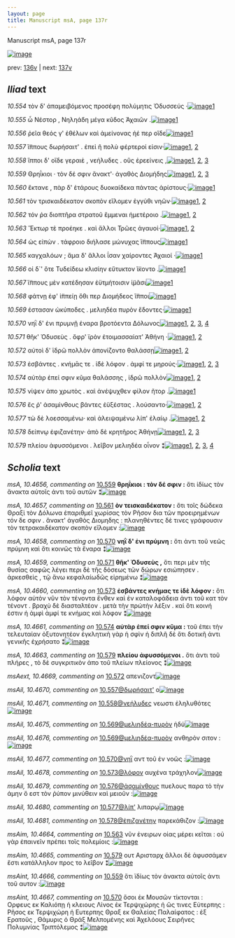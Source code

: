 ```yaml
---
layout: page
title: Manuscript msA, page 137r
---
```


Manuscript msA, page 137r

[![image](http://www.homermultitext.org/iipsrv?OBJ=IIP,1.0&FIF=/project/homer/pyramidal/deepzoom/hmt/vaimg/2017a/VA137RN_0309.tif&WID=100&CVT=JPEG)](http://www.homermultitext.org/ict2/?urn=urn:cite2:hmt:vaimg.2017a:VA137RN_0309)

prev:  [136v](../136v/) | next:  [137v](../137v/)

## *Iliad* text

*10.554* <a id="10.554"/> τὸν δ' ἀπαμειβόμενος προσέφη πολύμητις Ὀδυσσεύς ·[![image](http://www.homermultitext.org/iipsrv?OBJ=IIP,1.0&FIF=/project/homer/pyramidal/deepzoom/hmt/vaimg/2017a/VA137RN_0309.tif&RGN=0.1852,0.2171,0.4775,0.027&WID=1000&CVT=JPEG)](http://www.homermultitext.org/ict2/?urn=urn:cite2:hmt:vaimg.2017a:VA137RN_0309@0.1852,0.2171,0.4775,0.027)[1](#msA_10.1)

*10.555* <a id="10.555"/> ὦ Νέστορ , Νηληάδη μέγα κῦδος Ἀχαιῶν .[![image](http://www.homermultitext.org/iipsrv?OBJ=IIP,1.0&FIF=/project/homer/pyramidal/deepzoom/hmt/vaimg/2017a/VA137RN_0309.tif&RGN=0.1852,0.2374,0.3794,0.027&WID=1000&CVT=JPEG)](http://www.homermultitext.org/ict2/?urn=urn:cite2:hmt:vaimg.2017a:VA137RN_0309@0.1852,0.2374,0.3794,0.027)[1](#msA_10.1)

*10.556* <a id="10.556"/> ῥεῖα θεός γ' ἐθέλων καὶ ἀμείνονας ἠέ περ οἵδε[![image](http://www.homermultitext.org/iipsrv?OBJ=IIP,1.0&FIF=/project/homer/pyramidal/deepzoom/hmt/vaimg/2017a/VA137RN_0309.tif&RGN=0.1902,0.2554,0.4154,0.027&WID=1000&CVT=JPEG)](http://www.homermultitext.org/ict2/?urn=urn:cite2:hmt:vaimg.2017a:VA137RN_0309@0.1902,0.2554,0.4154,0.027)[1](#msA_10.1)

*10.557* <a id="10.557"/> ἵ̈ππους δωρήσαιτ' . ἐπεὶ ῆ πολὺ φέρτεροί εἰσιν·[![image](http://www.homermultitext.org/iipsrv?OBJ=IIP,1.0&FIF=/project/homer/pyramidal/deepzoom/hmt/vaimg/2017a/VA137RN_0309.tif&RGN=0.1892,0.275,0.4154,0.0255&WID=1000&CVT=JPEG)](http://www.homermultitext.org/ict2/?urn=urn:cite2:hmt:vaimg.2017a:VA137RN_0309@0.1892,0.275,0.4154,0.0255)[1](#msAil_10.4670), [2](#msA_10.1)

*10.558* <a id="10.558"/> ἵπποι δ' οἵδε γεραιὲ , νεήλυδες . οὓς ἐρεείνεις ,[![image](http://www.homermultitext.org/iipsrv?OBJ=IIP,1.0&FIF=/project/homer/pyramidal/deepzoom/hmt/vaimg/2017a/VA137RN_0309.tif&RGN=0.1902,0.2945,0.4154,0.0248&WID=1000&CVT=JPEG)](http://www.homermultitext.org/ict2/?urn=urn:cite2:hmt:vaimg.2017a:VA137RN_0309@0.1902,0.2945,0.4154,0.0248)[1](#msAil_10.4672), [2](#msAil_10.4671), [3](#msA_10.1)

*10.559* <a id="10.559"/> Θρηΐκιοι · τὸν δέ σφιν ἄνακτ'· ἀγαθὸς Διομήδης[![image](http://www.homermultitext.org/iipsrv?OBJ=IIP,1.0&FIF=/project/homer/pyramidal/deepzoom/hmt/vaimg/2017a/VA137RN_0309.tif&RGN=0.1822,0.314,0.4354,0.0285&WID=1000&CVT=JPEG)](http://www.homermultitext.org/ict2/?urn=urn:cite2:hmt:vaimg.2017a:VA137RN_0309@0.1822,0.314,0.4354,0.0285)[1](#msA_10.1), [2](#msA_10.4656), [3](#msAint_10.4666)

*10.560* <a id="10.560"/> ἔκτανε , πὰρ δ' ἑτάρους δυοκαίδεκα πάντας ἀρίστους·[![image](http://www.homermultitext.org/iipsrv?OBJ=IIP,1.0&FIF=/project/homer/pyramidal/deepzoom/hmt/vaimg/2017a/VA137RN_0309.tif&RGN=0.1872,0.3321,0.4745,0.0285&WID=1000&CVT=JPEG)](http://www.homermultitext.org/ict2/?urn=urn:cite2:hmt:vaimg.2017a:VA137RN_0309@0.1872,0.3321,0.4745,0.0285)[1](#msA_10.1)

*10.561* <a id="10.561"/> τὸν τρισκαιδέκατον σκοπὸν εἵλομεν ἐγγύθι νηῶν·[![image](http://www.homermultitext.org/iipsrv?OBJ=IIP,1.0&FIF=/project/homer/pyramidal/deepzoom/hmt/vaimg/2017a/VA137RN_0309.tif&RGN=0.1852,0.3516,0.4585,0.0285&WID=1000&CVT=JPEG)](http://www.homermultitext.org/ict2/?urn=urn:cite2:hmt:vaimg.2017a:VA137RN_0309@0.1852,0.3516,0.4585,0.0285)[1](#msA_10.1), [2](#msA_10.4657)

*10.562* <a id="10.562"/> τόν ῥα διοπτῆρα στρατοῦ ἔμμεναι ἡμετέροιο .[![image](http://www.homermultitext.org/iipsrv?OBJ=IIP,1.0&FIF=/project/homer/pyramidal/deepzoom/hmt/vaimg/2017a/VA137RN_0309.tif&RGN=0.1902,0.3742,0.4154,0.0263&WID=1000&CVT=JPEG)](http://www.homermultitext.org/ict2/?urn=urn:cite2:hmt:vaimg.2017a:VA137RN_0309@0.1902,0.3742,0.4154,0.0263)[1](#msAil_10.4674), [2](#msA_10.1)

*10.563* <a id="10.563"/> Ἕκτωρ τὲ προέηκε . καὶ ἄλλοι Τρῶες ἀγαυοί·[![image](http://www.homermultitext.org/iipsrv?OBJ=IIP,1.0&FIF=/project/homer/pyramidal/deepzoom/hmt/vaimg/2017a/VA137RN_0309.tif&RGN=0.1912,0.3937,0.3894,0.0248&WID=1000&CVT=JPEG)](http://www.homermultitext.org/ict2/?urn=urn:cite2:hmt:vaimg.2017a:VA137RN_0309@0.1912,0.3937,0.3894,0.0248)[1](#msAim_10.4664), [2](#msA_10.1)

*10.564* <a id="10.564"/> ὡς εἰπὼν . τάφροιο διήλασε μώνυχας ἵ̈ππους[![image](http://www.homermultitext.org/iipsrv?OBJ=IIP,1.0&FIF=/project/homer/pyramidal/deepzoom/hmt/vaimg/2017a/VA137RN_0309.tif&RGN=0.1892,0.411,0.4124,0.0248&WID=1000&CVT=JPEG)](http://www.homermultitext.org/ict2/?urn=urn:cite2:hmt:vaimg.2017a:VA137RN_0309@0.1892,0.411,0.4124,0.0248)[1](#msA_10.1)

*10.565* <a id="10.565"/> καγχαλόων ; ἅμα δ' ἄλλοι ΐσαν χαίροντες Ἀχαιοί ·[![image](http://www.homermultitext.org/iipsrv?OBJ=IIP,1.0&FIF=/project/homer/pyramidal/deepzoom/hmt/vaimg/2017a/VA137RN_0309.tif&RGN=0.1922,0.4313,0.4194,0.0248&WID=1000&CVT=JPEG)](http://www.homermultitext.org/ict2/?urn=urn:cite2:hmt:vaimg.2017a:VA137RN_0309@0.1922,0.4313,0.4194,0.0248)[1](#msA_10.1)

*10.566* <a id="10.566"/> οἱ δ`' ὅτε Τυδείδεω κλισίην εὔτυκτον ἵ̈κοντο .[![image](http://www.homermultitext.org/iipsrv?OBJ=IIP,1.0&FIF=/project/homer/pyramidal/deepzoom/hmt/vaimg/2017a/VA137RN_0309.tif&RGN=0.1882,0.4485,0.4224,0.0248&WID=1000&CVT=JPEG)](http://www.homermultitext.org/ict2/?urn=urn:cite2:hmt:vaimg.2017a:VA137RN_0309@0.1882,0.4485,0.4224,0.0248)[1](#msA_10.1)

*10.567* <a id="10.567"/> ἵ̈ππους μὲν κατέδησαν ἐϋτμήτοισιν ἱ̈μᾶσι[![image](http://www.homermultitext.org/iipsrv?OBJ=IIP,1.0&FIF=/project/homer/pyramidal/deepzoom/hmt/vaimg/2017a/VA137RN_0309.tif&RGN=0.1912,0.4658,0.4044,0.0278&WID=1000&CVT=JPEG)](http://www.homermultitext.org/ict2/?urn=urn:cite2:hmt:vaimg.2017a:VA137RN_0309@0.1912,0.4658,0.4044,0.0278)[1](#msA_10.1)

*10.568* <a id="10.568"/> φάτνῃ ἐφ' ἱ̈ππείῃ ὅθι περ Διομήδεος ἵ̈πποι[![image](http://www.homermultitext.org/iipsrv?OBJ=IIP,1.0&FIF=/project/homer/pyramidal/deepzoom/hmt/vaimg/2017a/VA137RN_0309.tif&RGN=0.1882,0.4838,0.4084,0.0278&WID=1000&CVT=JPEG)](http://www.homermultitext.org/ict2/?urn=urn:cite2:hmt:vaimg.2017a:VA137RN_0309@0.1882,0.4838,0.4084,0.0278)[1](#msA_10.1)

*10.569* <a id="10.569"/> έστασαν ὠκύποδες . μελιηδέα πυρὸν ἔδοντες·[![image](http://www.homermultitext.org/iipsrv?OBJ=IIP,1.0&FIF=/project/homer/pyramidal/deepzoom/hmt/vaimg/2017a/VA137RN_0309.tif&RGN=0.1892,0.5034,0.4174,0.0278&WID=1000&CVT=JPEG)](http://www.homermultitext.org/ict2/?urn=urn:cite2:hmt:vaimg.2017a:VA137RN_0309@0.1892,0.5034,0.4174,0.0278)[1](#msA_10.1)

*10.570* <a id="10.570"/> νηῒ δ' ἐνι πρυμνῇ έναρα βροτόεντα Δόλωνος[![image](http://www.homermultitext.org/iipsrv?OBJ=IIP,1.0&FIF=/project/homer/pyramidal/deepzoom/hmt/vaimg/2017a/VA137RN_0309.tif&RGN=0.1882,0.5237,0.4174,0.0278&WID=1000&CVT=JPEG)](http://www.homermultitext.org/ict2/?urn=urn:cite2:hmt:vaimg.2017a:VA137RN_0309@0.1882,0.5237,0.4174,0.0278)[1](#msA_10.4658), [2](#msAil_10.4677), [3](#msA_10.1), [4](#msAint_10.4667)

*10.571* <a id="10.571"/> θῆκ' Ὀδυσεὺς . ὄφρ' ϊρὸν ἑτοιμασσαίατ' Ἀθήνη ·[![image](http://www.homermultitext.org/iipsrv?OBJ=IIP,1.0&FIF=/project/homer/pyramidal/deepzoom/hmt/vaimg/2017a/VA137RN_0309.tif&RGN=0.1862,0.5402,0.4224,0.0278&WID=1000&CVT=JPEG)](http://www.homermultitext.org/ict2/?urn=urn:cite2:hmt:vaimg.2017a:VA137RN_0309@0.1862,0.5402,0.4224,0.0278)[1](#msA_10.4659), [2](#msA_10.1)

*10.572* <a id="10.572"/> αὐτοὶ δ' ϊδρῶ πολλὸν ἀπονίζοντο θαλάσσῃ[![image](http://www.homermultitext.org/iipsrv?OBJ=IIP,1.0&FIF=/project/homer/pyramidal/deepzoom/hmt/vaimg/2017a/VA137RN_0309.tif&RGN=0.1832,0.5605,0.4034,0.0278&WID=1000&CVT=JPEG)](http://www.homermultitext.org/ict2/?urn=urn:cite2:hmt:vaimg.2017a:VA137RN_0309@0.1832,0.5605,0.4034,0.0278)[1](#msAext_10.4669), [2](#msA_10.1)

*10.573* <a id="10.573"/> ἐσβάντες . κνήμᾱς τε . ἰ̈δὲ λόφον . ἀμφί τε μηρούς·[![image](http://www.homermultitext.org/iipsrv?OBJ=IIP,1.0&FIF=/project/homer/pyramidal/deepzoom/hmt/vaimg/2017a/VA137RN_0309.tif&RGN=0.1812,0.5785,0.4314,0.0278&WID=1000&CVT=JPEG)](http://www.homermultitext.org/ict2/?urn=urn:cite2:hmt:vaimg.2017a:VA137RN_0309@0.1812,0.5785,0.4314,0.0278)[1](#msAil_10.4678), [2](#msA_10.1), [3](#msA_10.4660)

*10.574* <a id="10.574"/> αὐτὰρ ἐπεί σφιν κῦμα θαλάσσης , ἱδρῶ πολλὸν[![image](http://www.homermultitext.org/iipsrv?OBJ=IIP,1.0&FIF=/project/homer/pyramidal/deepzoom/hmt/vaimg/2017a/VA137RN_0309.tif&RGN=0.1802,0.6003,0.4314,0.0225&WID=1000&CVT=JPEG)](http://www.homermultitext.org/ict2/?urn=urn:cite2:hmt:vaimg.2017a:VA137RN_0309@0.1802,0.6003,0.4314,0.0225)[1](#msA_10.1), [2](#msA_10.4661)

*10.575* <a id="10.575"/> νίψεν ἀπο χρωτὸς . καὶ ἀνέψυχθεν φίλον ῆτορ .[![image](http://www.homermultitext.org/iipsrv?OBJ=IIP,1.0&FIF=/project/homer/pyramidal/deepzoom/hmt/vaimg/2017a/VA137RN_0309.tif&RGN=0.1782,0.6213,0.4314,0.0225&WID=1000&CVT=JPEG)](http://www.homermultitext.org/ict2/?urn=urn:cite2:hmt:vaimg.2017a:VA137RN_0309@0.1782,0.6213,0.4314,0.0225)[1](#msA_10.1)

*10.576* <a id="10.576"/> ἔς ῥ' ἀσαμίνθους βάντες ἐϋξέστας . λούσαντο·[![image](http://www.homermultitext.org/iipsrv?OBJ=IIP,1.0&FIF=/project/homer/pyramidal/deepzoom/hmt/vaimg/2017a/VA137RN_0309.tif&RGN=0.1812,0.6386,0.4124,0.0225&WID=1000&CVT=JPEG)](http://www.homermultitext.org/ict2/?urn=urn:cite2:hmt:vaimg.2017a:VA137RN_0309@0.1812,0.6386,0.4124,0.0225)[1](#msA_10.1), [2](#msAil_10.4679)

*10.577* <a id="10.577"/> τὼ δὲ λοεσσαμένω· καὶ ἀλειψαμένω λίπ' ἐλαίῳ .[![image](http://www.homermultitext.org/iipsrv?OBJ=IIP,1.0&FIF=/project/homer/pyramidal/deepzoom/hmt/vaimg/2017a/VA137RN_0309.tif&RGN=0.1832,0.6574,0.4344,0.0225&WID=1000&CVT=JPEG)](http://www.homermultitext.org/ict2/?urn=urn:cite2:hmt:vaimg.2017a:VA137RN_0309@0.1832,0.6574,0.4344,0.0225)[1](#msAil_10.4680), [2](#msA_10.1)

*10.578* <a id="10.578"/> δείπνῳ ἐφιζανέτην· ἀπὸ δὲ κρητῆρος Ἀθήνῃ[![image](http://www.homermultitext.org/iipsrv?OBJ=IIP,1.0&FIF=/project/homer/pyramidal/deepzoom/hmt/vaimg/2017a/VA137RN_0309.tif&RGN=0.1822,0.6747,0.4414,0.0255&WID=1000&CVT=JPEG)](http://www.homermultitext.org/ict2/?urn=urn:cite2:hmt:vaimg.2017a:VA137RN_0309@0.1822,0.6747,0.4414,0.0255)[1](#msA_10.4662), [2](#msAil_10.4681), [3](#msA_10.1)

*10.579* <a id="10.579"/> πλείου ἀφυσσόμενοι . λεῖβον μελιηδέα οἶνον ⁑[![image](http://www.homermultitext.org/iipsrv?OBJ=IIP,1.0&FIF=/project/homer/pyramidal/deepzoom/hmt/vaimg/2017a/VA137RN_0309.tif&RGN=0.1722,0.6927,0.4575,0.0255&WID=1000&CVT=JPEG)](http://www.homermultitext.org/ict2/?urn=urn:cite2:hmt:vaimg.2017a:VA137RN_0309@0.1722,0.6927,0.4575,0.0255)[1](#msAil_10.4682), [2](#msAim_10.4665), [3](#msA_10.4663), [4](#msA_10.1)

## *Scholia* text

*msA, 10.4656, commenting on* [10.559](#10.559)  <a id="msA_10.4656"/> **θρηΐκιοι : τὸν δέ σφιν :** ὅτι ἰδίως τὸν ἄνακτα αὐτοῖς ἀντι τοῦ αυτῶν ⁑[![image](http://www.homermultitext.org/iipsrv?OBJ=IIP,1.0&FIF=/project/homer/pyramidal/deepzoom/hmt/vaimg/2017a/VA137RN_0309.tif&RGN=0.649,0.3223,0.173,0.0376&WID=1000&CVT=JPEG)](http://www.homermultitext.org/ict2/?urn=urn:cite2:hmt:vaimg.2017a:VA137RN_0309@0.649,0.3223,0.173,0.0376)

*msA, 10.4657, commenting on* [10.561](#10.561)  <a id="msA_10.4657"/> **ὸν τεισκαιδέκατον :** ὅτι τοῖς δώδεκα Θραξὶ τὸν Δόλωνα ἐπαριθμεῖ χωρίσας τὸν Ρῆσον δια τῶν προειρημένων τόν δε σφιν . ἄνακτ' ἀγαθὸς Διομηδης : πλανηθέντες δὲ τινες γράφουσιν τὸν τετρακαιδέκατον σκοπὸν εἴλομεν :[![image](http://www.homermultitext.org/iipsrv?OBJ=IIP,1.0&FIF=/project/homer/pyramidal/deepzoom/hmt/vaimg/2017a/VA137RN_0309.tif&RGN=0.636,0.3576,0.195,0.0917&WID=1000&CVT=JPEG)](http://www.homermultitext.org/ict2/?urn=urn:cite2:hmt:vaimg.2017a:VA137RN_0309@0.636,0.3576,0.195,0.0917)

*msA, 10.4658, commenting on* [10.570](#10.570)  <a id="msA_10.4658"/> **νηῒ δ' ἐνι πρύμνη :** ὅτι ἀντι τοῦ νεῶς πρύμνη καὶ ὅτι κοινῶς τὰ ἔναρα ⁑[![image](http://www.homermultitext.org/iipsrv?OBJ=IIP,1.0&FIF=/project/homer/pyramidal/deepzoom/hmt/vaimg/2017a/VA137RN_0309.tif&RGN=0.625,0.4433,0.195,0.0458&WID=1000&CVT=JPEG)](http://www.homermultitext.org/ict2/?urn=urn:cite2:hmt:vaimg.2017a:VA137RN_0309@0.625,0.4433,0.195,0.0458)

*msA, 10.4659, commenting on* [10.571](#10.571)  <a id="msA_10.4659"/> **θῆκ' Ὀδυσεὺς ,** ὅτι περι μὲν τῆς θυσίας σαφῶς λέγει περι δὲ τῆς δόσεως τῶν δώρων εσιώπησεν . ἀρκεσθεὶς , τῷ ἄνω κεφαλαίωδῶς εἰρημένω ⁑[![image](http://www.homermultitext.org/iipsrv?OBJ=IIP,1.0&FIF=/project/homer/pyramidal/deepzoom/hmt/vaimg/2017a/VA137RN_0309.tif&RGN=0.622,0.4846,0.206,0.0759&WID=1000&CVT=JPEG)](http://www.homermultitext.org/ict2/?urn=urn:cite2:hmt:vaimg.2017a:VA137RN_0309@0.622,0.4846,0.206,0.0759)

*msA, 10.4660, commenting on* [10.573](#10.573)  <a id="msA_10.4660"/> **ἐσβάντες κνήμας τε ἰδὲ λόφον :** ὅτι λόφον αὐτὸν νῦν τὸν τένοντα ἔνθεν καὶ ἐν καταλοφάδεια ἀντι τοῦ κατ τὸν τένοντ . βραχὺ δὲ διασταλτέον . μετὰ τὴν πρώτὴν λέξιν . καὶ ὅτι κοινή ἐστιν ἡ ἀμφὶ ἀμφί τε κνήμας καὶ λόφον ⁑[![image](http://www.homermultitext.org/iipsrv?OBJ=IIP,1.0&FIF=/project/homer/pyramidal/deepzoom/hmt/vaimg/2017a/VA137RN_0309.tif&RGN=0.614,0.55,0.206,0.1037&WID=1000&CVT=JPEG)](http://www.homermultitext.org/ict2/?urn=urn:cite2:hmt:vaimg.2017a:VA137RN_0309@0.614,0.55,0.206,0.1037)

*msA, 10.4661, commenting on* [10.574](#10.574)  <a id="msA_10.4661"/> **αὐτὰρ ἐπεί σφιν κῦμα :** τοῦ ἐπει τὴν τελευταίαν ὀξυτονητέον ἐγκλητικὴ γὰρ ἡ σφὶν ἡ διπλῆ δὲ ὅτι δοτικῆ ἀντι γενικῆς ἐχρήσατο ⁑[![image](http://www.homermultitext.org/iipsrv?OBJ=IIP,1.0&FIF=/project/homer/pyramidal/deepzoom/hmt/vaimg/2017a/VA137RN_0309.tif&RGN=0.618,0.6484,0.206,0.0669&WID=1000&CVT=JPEG)](http://www.homermultitext.org/ict2/?urn=urn:cite2:hmt:vaimg.2017a:VA137RN_0309@0.618,0.6484,0.206,0.0669)

*msA, 10.4663, commenting on* [10.579](#10.579)  <a id="msA_10.4663"/> **πλείου ἀφυσσόμενοι .** ὅτι ἀντι τοῦ πλήρες , τὸ δὲ συγκριτικὸν ἀπο τοῦ πλείων πλείονος ⁑[![image](http://www.homermultitext.org/iipsrv?OBJ=IIP,1.0&FIF=/project/homer/pyramidal/deepzoom/hmt/vaimg/2017a/VA137RN_0309.tif&RGN=0.546,0.7528,0.284,0.0376&WID=1000&CVT=JPEG)](http://www.homermultitext.org/ict2/?urn=urn:cite2:hmt:vaimg.2017a:VA137RN_0309@0.546,0.7528,0.284,0.0376)

*msAext, 10.4669, commenting on* [10.572](#10.572)  <a id="msAext_10.4669"/> απενιζοντ[![image](http://www.homermultitext.org/iipsrv?OBJ=IIP,1.0&FIF=/project/homer/pyramidal/deepzoom/hmt/vaimg/2017a/VA137RN_0309.tif&RGN=0.826,0.5748,0.067,0.0293&WID=1000&CVT=JPEG)](http://www.homermultitext.org/ict2/?urn=urn:cite2:hmt:vaimg.2017a:VA137RN_0309@0.826,0.5748,0.067,0.0293)

*msAil, 10.4670, commenting on* [10.557@δωρήσαιτ'](#10.557@δωρήσαιτ')  <a id="msAil_10.4670"/> ο[![image](http://www.homermultitext.org/iipsrv?OBJ=IIP,1.0&FIF=/project/homer/pyramidal/deepzoom/hmt/vaimg/2017a/VA137RN_0309.tif&RGN=0.333,0.2727,0.026,0.0195&WID=1000&CVT=JPEG)](http://www.homermultitext.org/ict2/?urn=urn:cite2:hmt:vaimg.2017a:VA137RN_0309@0.333,0.2727,0.026,0.0195)

*msAil, 10.4671, commenting on* [10.558@νεήλυδες](#10.558@νεήλυδες)  <a id="msAil_10.4671"/> νεωστι ἐληλυθότες[![image](http://www.homermultitext.org/iipsrv?OBJ=IIP,1.0&FIF=/project/homer/pyramidal/deepzoom/hmt/vaimg/2017a/VA137RN_0309.tif&RGN=0.389,0.2923,0.085,0.0195&WID=1000&CVT=JPEG)](http://www.homermultitext.org/ict2/?urn=urn:cite2:hmt:vaimg.2017a:VA137RN_0309@0.389,0.2923,0.085,0.0195)

*msAil, 10.4675, commenting on* [10.569@μελιηδέα-πυρὸν](#10.569@μελιηδέα-πυρὸν)  <a id="msAil_10.4675"/> ἡδύ[![image](http://www.homermultitext.org/iipsrv?OBJ=IIP,1.0&FIF=/project/homer/pyramidal/deepzoom/hmt/vaimg/2017a/VA137RN_0309.tif&RGN=0.379,0.5011,0.043,0.0188&WID=1000&CVT=JPEG)](http://www.homermultitext.org/ict2/?urn=urn:cite2:hmt:vaimg.2017a:VA137RN_0309@0.379,0.5011,0.043,0.0188)

*msAil, 10.4676, commenting on* [10.569@μελιηδέα-πυρὸν](#10.569@μελιηδέα-πυρὸν)  <a id="msAil_10.4676"/> ανθηρὸν σιτον :[![image](http://www.homermultitext.org/iipsrv?OBJ=IIP,1.0&FIF=/project/homer/pyramidal/deepzoom/hmt/vaimg/2017a/VA137RN_0309.tif&RGN=0.469,0.5034,0.086,0.0188&WID=1000&CVT=JPEG)](http://www.homermultitext.org/ict2/?urn=urn:cite2:hmt:vaimg.2017a:VA137RN_0309@0.469,0.5034,0.086,0.0188)

*msAil, 10.4677, commenting on* [10.570@νηῒ](#10.570@νηῒ)  <a id="msAil_10.4677"/> αντ τοῦ ἐν νοῶς :[![image](http://www.homermultitext.org/iipsrv?OBJ=IIP,1.0&FIF=/project/homer/pyramidal/deepzoom/hmt/vaimg/2017a/VA137RN_0309.tif&RGN=0.215,0.5199,0.077,0.0158&WID=1000&CVT=JPEG)](http://www.homermultitext.org/ict2/?urn=urn:cite2:hmt:vaimg.2017a:VA137RN_0309@0.215,0.5199,0.077,0.0158)

*msAil, 10.4678, commenting on* [10.573@λόφον](#10.573@λόφον)  <a id="msAil_10.4678"/> αυχένα τράχηλον[![image](http://www.homermultitext.org/iipsrv?OBJ=IIP,1.0&FIF=/project/homer/pyramidal/deepzoom/hmt/vaimg/2017a/VA137RN_0309.tif&RGN=0.396,0.5815,0.095,0.0158&WID=1000&CVT=JPEG)](http://www.homermultitext.org/ict2/?urn=urn:cite2:hmt:vaimg.2017a:VA137RN_0309@0.396,0.5815,0.095,0.0158)

*msAil, 10.4679, commenting on* [10.576@ἀσαμίνθους](#10.576@ἀσαμίνθους)  <a id="msAil_10.4679"/> πυελους παρα τὸ τὴν άμην ὅ εστ τὸν ῥύπον μινύθειν καὶ μειοῦν :[![image](http://www.homermultitext.org/iipsrv?OBJ=IIP,1.0&FIF=/project/homer/pyramidal/deepzoom/hmt/vaimg/2017a/VA137RN_0309.tif&RGN=0.225,0.6371,0.29,0.0158&WID=1000&CVT=JPEG)](http://www.homermultitext.org/ict2/?urn=urn:cite2:hmt:vaimg.2017a:VA137RN_0309@0.225,0.6371,0.29,0.0158)

*msAil, 10.4680, commenting on* [10.577@λίπ'](#10.577@λίπ')  <a id="msAil_10.4680"/> λιπαρῳ[![image](http://www.homermultitext.org/iipsrv?OBJ=IIP,1.0&FIF=/project/homer/pyramidal/deepzoom/hmt/vaimg/2017a/VA137RN_0309.tif&RGN=0.516,0.6551,0.052,0.0158&WID=1000&CVT=JPEG)](http://www.homermultitext.org/ict2/?urn=urn:cite2:hmt:vaimg.2017a:VA137RN_0309@0.516,0.6551,0.052,0.0158)

*msAil, 10.4681, commenting on* [10.578@ἐπιζανέτην](#10.578@ἐπιζανέτην)  <a id="msAil_10.4681"/> παρεκάθιζον :[![image](http://www.homermultitext.org/iipsrv?OBJ=IIP,1.0&FIF=/project/homer/pyramidal/deepzoom/hmt/vaimg/2017a/VA137RN_0309.tif&RGN=0.3,0.6732,0.073,0.0158&WID=1000&CVT=JPEG)](http://www.homermultitext.org/ict2/?urn=urn:cite2:hmt:vaimg.2017a:VA137RN_0309@0.3,0.6732,0.073,0.0158)

*msAim, 10.4664, commenting on* [10.563](#10.563)  <a id="msAim_10.4664"/> νῦν ἐνειρων οίας μέρει κεῖται : οὐ γὰρ ἐπαινεῖν πρέπει τοῖς πολεμίοις :[![image](http://www.homermultitext.org/iipsrv?OBJ=IIP,1.0&FIF=/project/homer/pyramidal/deepzoom/hmt/vaimg/2017a/VA137RN_0309.tif&RGN=0.48,0.3922,0.163,0.0278&WID=1000&CVT=JPEG)](http://www.homermultitext.org/ict2/?urn=urn:cite2:hmt:vaimg.2017a:VA137RN_0309@0.48,0.3922,0.163,0.0278)

*msAim, 10.4665, commenting on* [10.579](#10.579)  <a id="msAim_10.4665"/> ουτ Αρισταρχ ἄλλοι δὲ ἀφυσσάμεν ἔστι κατάλληλον προς το λεῖβον ⁑[![image](http://www.homermultitext.org/iipsrv?OBJ=IIP,1.0&FIF=/project/homer/pyramidal/deepzoom/hmt/vaimg/2017a/VA137RN_0309.tif&RGN=0.41,0.7325,0.13,0.0353&WID=1000&CVT=JPEG)](http://www.homermultitext.org/ict2/?urn=urn:cite2:hmt:vaimg.2017a:VA137RN_0309@0.41,0.7325,0.13,0.0353)

*msAint, 10.4666, commenting on* [10.559](#10.559)  <a id="msAint_10.4666"/> ὅτι ϊδίως τὸν άνακτα αὐτοῖς ἀντι τοῦ αυτον :[![image](http://www.homermultitext.org/iipsrv?OBJ=IIP,1.0&FIF=/project/homer/pyramidal/deepzoom/hmt/vaimg/2017a/VA137RN_0309.tif&RGN=0.113,0.3171,0.077,0.0361&WID=1000&CVT=JPEG)](http://www.homermultitext.org/ict2/?urn=urn:cite2:hmt:vaimg.2017a:VA137RN_0309@0.113,0.3171,0.077,0.0361)

*msAint, 10.4667, commenting on* [10.570](#10.570)  <a id="msAint_10.4667"/> ὅσοι ἐκ Μουσῶν τίκτονται : Ορφευς εκ Καλιόπῃ ἠ κλειους Λίνος ἐκ Τερψιχώρης ἠ ὥς τινες Εὐτερπης : Ρῆσος εκ Τερψιχώρη ἠ Ευτερπης Θραξ εκ Θαλείας Παλαίφατος : ἐξ Ερατοῦς , Θάμυρις ὁ Θράξ Μελπομένης καὶ Ἀχελόους Σειρῆνες Πολυμνίας Τριπτόλεμος ⁑[![image](http://www.homermultitext.org/iipsrv?OBJ=IIP,1.0&FIF=/project/homer/pyramidal/deepzoom/hmt/vaimg/2017a/VA137RN_0309.tif&RGN=0.0961,0.5237,0.0921,0.2036&WID=1000&CVT=JPEG)](http://www.homermultitext.org/ict2/?urn=urn:cite2:hmt:vaimg.2017a:VA137RN_0309@0.0961,0.5237,0.0921,0.2036)